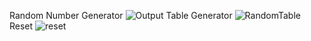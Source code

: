 Random Number Generator
![Output](https://user-images.githubusercontent.com/109945767/196516346-e7cf1202-168a-41d1-b8ab-81bc3c128f25.png)
Table Generator
![RandomTable](https://user-images.githubusercontent.com/109945767/196517444-54670931-f88f-4b76-8b74-7e5bbee8058a.PNG)
Reset
![reset](https://user-images.githubusercontent.com/109945767/196518064-8f0c17a9-a4f0-4663-98e2-2e5a8fe30f91.PNG)
